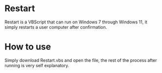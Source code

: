 # Restart
Restart is a VBScript that can run on Windows 7 through Windows 11, it simply restarts a user computer after confirmation.
# How to use
Simply download Restart.vbs and open the file, the rest of the process after running is very self explanatory.
